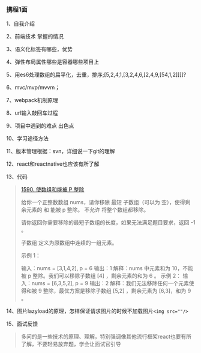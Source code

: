 ### 携程1面

1、自我介绍

2、前端技术 掌握的情况

3、语义化标签有哪些，优势

4、弹性布局属性哪些是容器哪些项目上

5、用es6处理数组的扁平化，去重，排序;[5,2,4,1,[3,2,4,6,[2,4,9,[54,1,2]]]]?

6、mvc/mvp/mvvm；

7、webpack机制原理

8、url输入敲回车过程

9、项目中遇到的难点 出色点

10、学习途径方法

11、版本管理根据：svn，详细说一下git的理解

12、react和reactnative也应该有所了解

13、代码

> [1590. 使数组和能被 P 整除](https://leetcode.cn/problems/make-sum-divisible-by-p/)
>
> 给你一个正整数数组 nums，请你移除 最短 子数组（可以为 空），使得剩余元素的 和 能被 p 整除。 不允许 将整个数组都移除。
>
> 请你返回你需要移除的最短子数组的长度，如果无法满足题目要求，返回 -1 。
>
> 子数组 定义为原数组中连续的一组元素。
>
> 示例 1：
>
> 输入：nums = [3,1,4,2], p = 6
> 输出：1
> 解释：nums 中元素和为 10，不能被 p 整除。我们可以移除子数组 [4] ，剩余元素的和为 6 。
> 示例 2：
> 输入：nums = [6,3,5,2], p = 9
> 输出：2
> 解释：我们无法移除任何一个元素使得和被 9 整除，最优方案是移除子数组 [5,2] ，剩余元素为 [6,3]，和为 9 。

14、图片lazyload的原理，怎样保证请求图片的时候不加载图片`<img src=""/>`

15、面试反馈

> 多问的是一些技术的原理、理解，特别强调像其他流行框架react也要有所了解，不要轻易放弃题，学会让面试官引导